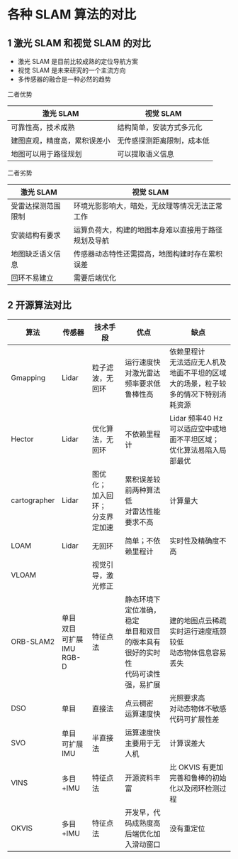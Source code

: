 # 各种 SLAM 算法的对比

## 1 激光 SLAM 和视觉 SLAM 的对比

- 激光 SLAM 是目前比较成熟的定位导航方案
- 视觉 SLAM 是未来研究的一个主流方向
- 多传感器的融合是一种必然的趋势

二者优势

| 激光 SLAM                    | 视觉 SLAM                  |
| ---------------------------- | -------------------------- |
| 可靠性高，技术成熟           | 结构简单，安装方式多元化   |
| 建图直观，精度高，累积误差小 | 无传感探测距离限制，成本低 |
| 地图可以用于路径规划         | 可以提取语义信息           |

二者劣势

| 激光 SLAM          | 视觉 SLAM                                            |
| ------------------ | ---------------------------------------------------- |
| 受雷达探测范围限制 | 环境光影影响大，暗处，无纹理等情况无法正常工作       |
| 安装结构有要求     | 运算负荷大，构建的地图本身难以直接用于路径规划及导航 |
| 地图缺乏语义信息   | 传感器动态特性还需提高，地图构建时存在累积误差       |
| 回环不易建立       | 需要后端优化                                         |

## 2 开源算法对比

| 算法         | 传感器                                    | 技术手段                                   | 优点                                                         | 缺点                                                         |
| ------------ | ----------------------------------------- | ------------------------------------------ | ------------------------------------------------------------ | ------------------------------------------------------------ |
| Gmapping     | Lidar                                     | 粒子滤波，无回环                           | 运行速度快<br />对激光雷达频率要求低<br />鲁棒性高           | 依赖里程计<br />无法适应无人机及地面不平坦的区域<br />大的场景，粒子较多的情况下特别消耗资源 |
| Hector       | Lidar                                     | 优化算法，无回环                           | 不依赖里程计                                                 | Lidar 频率40 Hz<br />可以适应空中或地面不平坦区域；<br />优化算法易陷入局部最优 |
| cartographer | Lidar                                     | 图优化；<br />加入回环；<br />分支界定加速 | 累积误差较前两种算法低<br />对雷达性能要求不高               | 计算量大                                                     |
| LOAM         | Lidar                                     | 无回环                                     | 简单；不依赖里程计                                           | 实时性及精确度不高                                           |
| VLOAM        |                                           | 视觉引导，激光修正                         |                                                              |                                                              |
| ORB-SLAM2    | 单目<br />双目<br />可扩展 IMU<br />RGB-D | 特征点法                                   | 静态环境下定位准确，稳定<br />单目和双目的版本具有很好的实时性<br />代码可读性强，易扩展 | 建的地图点云稀疏<br />实时运行速度瓶颈较低<br />动态物体信息容易丢失 |
| DSO          | 单目                                      | 直接法                                     | 点云稠密<br />运算速度快                                     | 光照要求高<br />对动态物体不敏感<br />代码可扩展性差         |
| SVO          | 单目<br />可扩展 IMU                      | 半直接法                                   | 运算速度快<br />主要用于无人机                               | 计算误差大                                                   |
| VINS         | 多目+IMU                                  | 特征点法                                   | 开源资料丰富                                                 | 比 OKVIS 有更加完善和鲁棒的初始化以及闭环检测过程            |
| OKVIS        | 多目+IMU                                  | 特征点法                                   | 开发早，代码成熟度高<br />后端优化加入滑动窗口               | 没有重定位                                                   |

